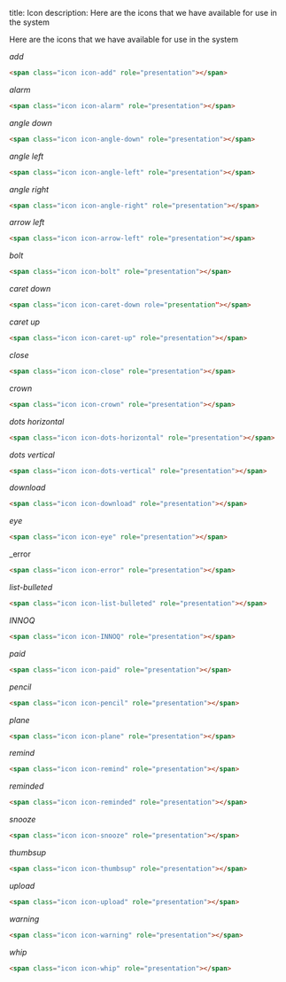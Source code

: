 title: Icon
description: Here are the icons that we have available for use in the system

Here are the icons that we have available for use in the system

_add_

```html
<span class="icon icon-add" role="presentation"></span>
```

_alarm_

```html
<span class="icon icon-alarm" role="presentation"></span>
```

_angle down_

```html
<span class="icon icon-angle-down" role="presentation"></span>
```

_angle left_

```html
<span class="icon icon-angle-left" role="presentation"></span>
```

_angle right_

```html
<span class="icon icon-angle-right" role="presentation"></span>
```

_arrow left_

```html
<span class="icon icon-arrow-left" role="presentation"></span>
```

_bolt_

```html
<span class="icon icon-bolt" role="presentation"></span>
```

_caret down_

```html
<span class="icon icon-caret-down role="presentation"></span>
```

_caret up_

```html
<span class="icon icon-caret-up" role="presentation"></span>
```

_close_

```html
<span class="icon icon-close" role="presentation"></span>
```

_crown_

```html
<span class="icon icon-crown" role="presentation"></span>
```

_dots horizontal_

```html
<span class="icon icon-dots-horizontal" role="presentation"></span>
```

_dots vertical_

```html
<span class="icon icon-dots-vertical" role="presentation"></span>
```

_download_

```html
<span class="icon icon-download" role="presentation"></span>
```

_eye_

```html
<span class="icon icon-eye" role="presentation"></span>
```

_error

```html
<span class="icon icon-error" role="presentation"></span>
```

_list-bulleted_

```html
<span class="icon icon-list-bulleted" role="presentation"></span>
```

_INNOQ_

```html
<span class="icon icon-INNOQ" role="presentation"></span>
```

_paid_

```html
<span class="icon icon-paid" role="presentation"></span>
```

_pencil_

```html
<span class="icon icon-pencil" role="presentation"></span>
```

_plane_

```html
<span class="icon icon-plane" role="presentation"></span>
```

_remind_

```html
<span class="icon icon-remind" role="presentation"></span>
```

_reminded_

```html
<span class="icon icon-reminded" role="presentation"></span>
```

_snooze_

```html
<span class="icon icon-snooze" role="presentation"></span>
```

_thumbsup_

```html
<span class="icon icon-thumbsup" role="presentation"></span>
```

_upload_

```html
<span class="icon icon-upload" role="presentation"></span>
```

_warning_

```html
<span class="icon icon-warning" role="presentation"></span>
```

_whip_

```html
<span class="icon icon-whip" role="presentation"></span>
```
